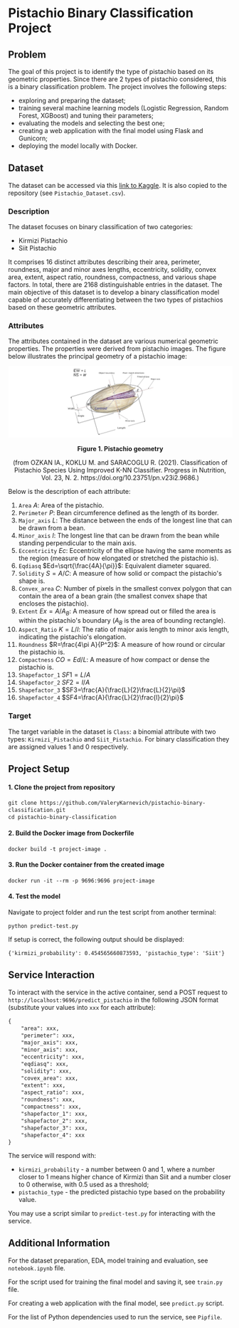 # Pistachio Binary Classification Project

## Problem

The goal of this project is to identify the type of pistachio based on its geometric properties. Since there are 2 types of pistachio considered, this is a binary classification problem. The project involves the following steps:
* exploring and preparing the dataset;
* training several machine learning models (Logistic Regression, Random Forest, XGBoost) and tuning their parameters;
* evaluating the models and selecting the best one;
* creating a web application with the final model using Flask and Gunicorn;
* deploying the model locally with Docker.

## Dataset

The dataset can be accessed via this [link to Kaggle](https://www.kaggle.com/datasets/belikesaif/16-attribute-pistachio-dataset/). It is also copied to the repository (see `Pistachio_Dataset.csv`).

### Description

The dataset focuses on binary classification of two categories:

* Kirmizi Pistachio  
* Siit Pistachio

It comprises 16 distinct attributes describing their area, perimeter, roundness, major and minor axes lengths, eccentricity, solidity, convex area, extent, aspect ratio, roundness, compactness, and various shape factors. In total, there are 2168 distinguishable entries in the dataset. The main objective of this dataset is to develop a binary classification model capable of accurately differentiating between the two types of pistachios based on these geometric attributes.

### Attributes

The attributes contained in the dataset are various numerical geometric properties. The properties were derived from pistachio images. The figure below illustrates the principal geometry of a pistachio image:

![Pistachio geometry](pistachio_geometry.png)

**<center>Figure 1. Pistachio geometry</center>**
<center>(from OZKAN IA., KOKLU M. and SARACOGLU R. (2021). Classification of Pistachio Species Using Improved K-NN Classifier. Progress in Nutrition, Vol. 23, N. 2. https://doi.org/10.23751/pn.v23i2.9686.)</center>

Below is the description of each attribute:
1. `Area` $A$: Area of the pistachio.
2. `Perimeter` $P$: Bean circumference defined as the length of its border.
3. `Major_axis` $L$: The distance between the ends of the longest line that can be drawn from a bean.
4. `Minor_axis` $l$: The longest line that can be drawn from the bean while standing perpendicular to the main axis.
5. `Eccentricity` $Ec$: Eccentricity of the ellipse having the same moments as the region (measure of how elongated or stretched the pistachio is).
6. `Eqdiasq` $Ed=\sqrt{\frac{4A}{\pi}}$: Equivalent diameter squared.
7. `Solidity` $S=A/C$: A measure of how solid or compact the pistachio's shape is.
8. `Convex_area` $C$: Number of pixels in the smallest convex polygon that can contain the area of a bean grain (the smallest convex shape that encloses the pistachio).
9. `Extent` $Ex=A/A_{B}$: A measure of how spread out or filled the area is within the pistachio's boundary ($A_{B}$ is the area of bounding rectangle).
10. `Aspect_Ratio` $K=L/l$: The ratio of major axis length to minor axis length, indicating the pistachio's elongation.
11. `Roundness` $R=\frac{4\pi A}{P^2}$: A measure of how round or circular the pistachio is.
12. `Compactness` $CO=Ed/L$: A measure of how compact or dense the pistachio is.
13. `Shapefactor_1` $SF1=L/A$
14. `Shapefactor_2` $SF2=l/A$
15. `Shapefactor_3` $SF3=\frac{A}{\frac{L}{2}\frac{L}{2}\pi}$
16. `Shapefactor_4` $SF4=\frac{A}{\frac{L}{2}\frac{l}{2}\pi}$

### Target

The target variable in the dataset is `Class`: a binomial attribute with two types: `Kirmizi_Pistachio` and `Siit_Pistachio`. For binary classification they are assigned values 1 and 0 respectively.

## Project Setup

#### 1. Clone the project from repository

```
git clone https://github.com/ValeryKarnevich/pistachio-binary-classification.git
cd pistachio-binary-classification
```

#### 2. Build the Docker image from Dockerfile

```
docker build -t project-image .
```

#### 3. Run the Docker container from the created image

```
docker run -it --rm -p 9696:9696 project-image
```

#### 4. Test the model

Navigate to project folder and run the test script from another terminal:

```
python predict-test.py
```

If setup is correct, the following output should be displayed:

```
{'kirmizi_probability': 0.454565660873593, 'pistachio_type': 'Siit'}
```

## Service Interaction 

To interact with the service in the active container, send a POST request to `http://localhost:9696/predict_pistachio` in the following JSON format (substitute your values into `xxx` for each attribute):

```
{
    "area": xxx,
    "perimeter": xxx,
    "major_axis": xxx,
    "minor_axis": xxx,
    "eccentricity": xxx,
    "eqdiasq": xxx,
    "solidity": xxx,
    "covex_area": xxx,
    "extent": xxx,
    "aspect_ratio": xxx,
    "roundness": xxx,
    "compactness": xxx,
    "shapefactor_1": xxx,
    "shapefactor_2": xxx,
    "shapefactor_3": xxx,
    "shapefactor_4": xxx
}
```

The service will respond with:  
* `kirmizi_probability` - a number between 0 and 1, where a number closer to 1 means higher chance of Kirmizi than Siit and a number closer to 0 otherwise, with 0.5 used as a threshold;  
* `pistachio_type` - the predicted pistachio type based on the probability value.

You may use a script similar to `predict-test.py` for interacting with the service.

## Additional Information

For the dataset preparation, EDA, model training and evaluation, see `notebook.ipynb` file.

For the script used for training the final model and saving it, see `train.py` file.

For creating a web application with the final model, see `predict.py` script.

For the list of Python dependencies used to run the service, see `Pipfile`.
